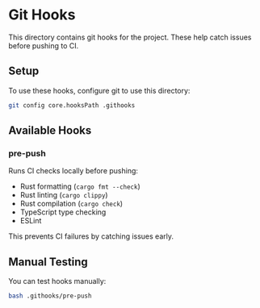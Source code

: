 # Git Hooks

This directory contains git hooks for the project. These help catch issues before pushing to CI.

## Setup

To use these hooks, configure git to use this directory:

```bash
git config core.hooksPath .githooks
```

## Available Hooks

### pre-push
Runs CI checks locally before pushing:
- Rust formatting (`cargo fmt --check`)
- Rust linting (`cargo clippy`)
- Rust compilation (`cargo check`)
- TypeScript type checking
- ESLint

This prevents CI failures by catching issues early.

## Manual Testing

You can test hooks manually:

```bash
bash .githooks/pre-push
```
